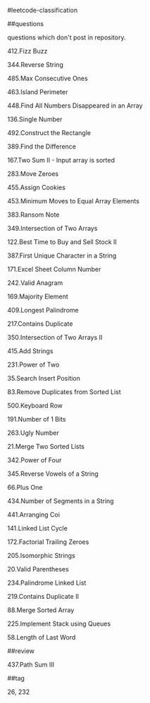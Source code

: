 #leetcode-classification

##questions

questions which don't post in repository.

412.Fizz Buzz

344.Reverse String

485.Max Consecutive Ones

463.Island Perimeter

448.Find All Numbers Disappeared in an Array

136.Single Number

492.Construct the Rectangle

389.Find the Difference

167.Two Sum II - Input array is sorted

283.Move Zeroes

455.Assign Cookies

453.Minimum Moves to Equal Array Elements

383.Ransom Note

349.Intersection of Two Arrays

122.Best Time to Buy and Sell Stock II

387.First Unique Character in a String

171.Excel Sheet Column Number

242.Valid Anagram

169.Majority Element

409.Longest Palindrome

217.Contains Duplicate

350.Intersection of Two Arrays II

415.Add Strings

231.Power of Two

35.Search Insert Position

83.Remove Duplicates from Sorted List

500.Keyboard Row

191.Number of 1 Bits

263.Ugly Number

21.Merge Two Sorted Lists

342.Power of Four

345.Reverse Vowels of a String

66.Plus One

434.Number of Segments in a String

441.Arranging Coi

141.Linked List Cycle

172.Factorial Trailing Zeroes

205.Isomorphic Strings

20.Valid Parentheses

234.Palindrome Linked List

219.Contains Duplicate II

88.Merge Sorted Array

225.Implement Stack using Queues

58.Length of Last Word


##review

437.Path Sum III

##tag

26, 232